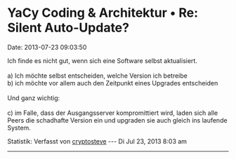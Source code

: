 YaCy Coding & Architektur • Re: Silent Auto-Update?
===================================================

Date: 2013-07-23 09:03:50

Ich finde es nicht gut, wenn sich eine Software selbst aktualisiert.\
\
a) Ich möchte selbst entscheiden, welche Version ich betreibe\
b) ich möchte vor allem auch den Zeitpunkt eines Upgrades entscheiden\
\
Und ganz wichtig:\
\
c) im Falle, dass der Ausgangsserver kompromittiert wird, laden sich
alle Peers die schadhafte Version ein und upgraden sie auch gleich ins
laufende System.

Statistik: Verfasst von
[cryptosteve](http://forum.yacy-websuche.de/memberlist.php?mode=viewprofile&u=8942)
--- Di Jul 23, 2013 8:03 am

------------------------------------------------------------------------

